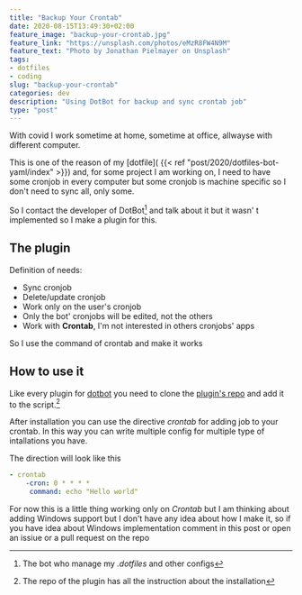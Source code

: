 ```yaml
---
title: "Backup Your Crontab"
date: 2020-08-15T13:49:30+02:00
feature_image: "backup-your-crontab.jpg"
feature_link: "https://unsplash.com/photos/eMzR8FW4N9M"
feature_text: "Photo by Jonathan Pielmayer on Unsplash"
tags:
- dotfiles
- coding
slug: "backup-your-crontab"
categories: dev
description: "Using DotBot for backup and sync crontab job"
type: "post"
---
```


With covid I work sometime at home, sometime at office, allwayse with different computer.

This is one of the reason of my [dotfile]( {{< ref "post/2020/dotfiles-bot-yaml/index" >}}) and, for some project I am working on, I need to have some cronjob in every computer but some cronjob is machine specific so I don't need to sync all, only some.

So I contact the developer of DotBot[^1] and talk about it but it wasn' t implemented so I make a plugin for this.

## The plugin

Definition of needs:

* Sync cronjob
* Delete/update cronjob
* Work only on the user's cronjob
* Only the bot' cronjobs will be edited, not the others
* Work with __Crontab__, I'm not interested in others cronjobs' apps

So I use the command of crontab and make it works

## How to use it

Like every plugin for [dotbot](https://github.com/anishathalye/dotbot) you need to clone the [plugin's repo](https://github.com/fundor333/crontab-dotbot) and add it to the script.[^2]

After installation you can use the directive _crontab_ for adding job to your crontab.
In this way you can write multiple config for multiple type of intallations you have.

The direction will look like this

``` yaml
- crontab
	-cron: 0 * * * *
	 command: echo "Hello world"
```

For now this is a little thing working only on _Crontab_ but I am thinking about adding Windows support but I don't have any idea about how I make it, so if you have idea about Windows implementation comment in this post or open an issiue or a pull request on the repo

[^1]: The bot who manage my _.dotfiles_ and other configs
[^2]: The repo of the plugin has all the instruction about the installation
